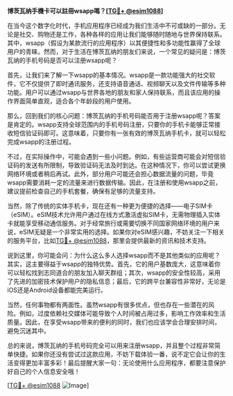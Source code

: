 **博茨瓦纳手機卡可以註冊wsapp嗎？[[TG💪+ @esim1088](https://t.me/s/esim1088)]**

在当今这个数字化时代，手机应用程序已经成为我们生活中不可或缺的一部分。无论是社交、购物还是工作，各种各样的应用让我们能够随时随地与世界保持联系。其中，wsapp（假设为某款流行的应用程序）以其便捷性和多功能性赢得了全球用户的青睐。然而，对于生活在博茨瓦纳的朋友们来说，一个常见的疑问是：博茨瓦纳的手机号码是否可以注册wsapp呢？

首先，让我们来了解一下wsapp的基本情况。wsapp是一款功能强大的社交软件，它不仅提供了即时通讯服务，还支持语音通话、视频聊天以及文件传输等多种功能。用户可以通过wsapp与世界各地的朋友和家人保持联系，而且该应用的操作界面简单直观，适合各个年龄段的用户使用。

那么，回到我们的核心问题：博茨瓦纳的手机号码能否用于注册wsapp呢？答案是肯定的。wsapp支持全球范围内的手机号码注册，只要你的手机卡能够正常接收短信验证码即可。这意味着，只要你有一张有效的博茨瓦纳手机卡，就可以轻松完成wsapp的注册过程。

不过，在实际操作中，可能会遇到一些小问题。例如，有些运营商可能会对短信验证码的发送有所限制，导致验证码无法及时到达。在这种情况下，你可以尝试更换网络环境或者稍后再试。此外，部分用户可能还会担心数据流量的问题，毕竟wsapp需要消耗一定的流量来进行数据传输。因此，在注册和使用wsapp之前，建议提前检查自己的手机套餐，确保有足够的流量支持。

当然，除了传统的实体手机卡，现在还有一种更为便捷的选择——电子SIM卡（eSIM）。eSIM技术允许用户通过在线方式激活虚拟SIM卡，无需物理插入实体卡就能享受移动通信服务。对于经常旅行或需要切换不同国家网络环境的用户来说，eSIM无疑是一个非常实用的选择。如果你对eSIM感兴趣，不妨关注一下相关的服务平台，比如[TG💪+ @esim1088](https://t.me/s/esim1088)，那里会提供最新的资讯和技术支持。

说到这里，你可能会问：为什么这么多人选择wsapp而不是其他类似的应用呢？其实，这主要得益于wsapp的独特优势。首先，它的用户基数庞大，这意味着你可以轻松找到志同道合的朋友加入聊天群组；其次，wsapp的安全性较高，采用了先进的加密技术保护用户的隐私信息；最后，它的跨平台兼容性非常好，无论是iOS还是Android设备都能完美运行。

当然，任何事物都有两面性。虽然wsapp有很多优点，但也存在一些潜在的风险。例如，过度依赖社交媒体可能导致个人时间被占用过多，影响工作效率和生活质量。因此，在享受wsapp带来的便利的同时，我们也应该学会合理安排时间，避免沉迷其中。

总的来说，博茨瓦纳的手机号码完全可以用来注册wsapp，并且整个过程非常简单快捷。如果你还没有尝试过这款应用，不妨下载体验一番，说不定它会让你的生活变得更加丰富多彩！最后提醒大家一句：无论使用什么应用程序，都要注意保护好自己的个人信息安全哦！

[[TG💪+ @esim1088](https://t.me/s/esim1088) ![Image](https://i.postimg.cc/4NQfJmqS/Snipaste-2025-05-13-00-14-12.png)]